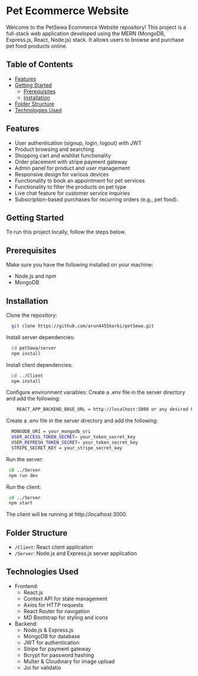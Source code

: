 # Pet Ecommerce Website

Welcome to the PetSewa  Ecommerce Website repository! This project is a full-stack web application developed using the MERN (MongoDB, Express.js, React, Node.js) stack. It allows users to browse and purchase pet food products online.

## Table of Contents

- [Features](#features)
- [Getting Started](#getting-started)
  - [Prerequisites](#prerequisites)
  - [Installation](#installation)
- [Folder Structure](#folder-structure)
- [Technologies Used](#technologies-used)

## Features

- User authentication (signup, login, logout) with JWT
- Product browsing and searching
- Shopping cart and wishlist functionality
- Order placement with stripe payment gateway
- Admin panel for product and user management
- Responsive design for various devices
- Functionality to book an appointment for pet services
- Functionality to filter the products on pet type
- Live chat feature for customer service inquiries
- Subscription-based purchases for recurring orders (e.g., pet food). 

## Getting Started

To run this project locally, follow the steps below.

## Prerequisites

Make sure you have the following installed on your machine:

- Node.js and npm
- MongoDB

## Installation

Clone the repository:

```bash
  git clone https://github.com/arun4455karki/petSewa.git
```

Install server dependencies:

```bash
  cd petSewa/server
  npm install
```

Install client dependencies:

```bash
  cd ../Client
  npm install
```

Configure environment variables:
Create a .env file in the server directory and add the following:

```bash
	REACT_APP_BACKEND_BASE_URL = http://localhost:5000 or any desired PORT number
```
Create a .env file in the server directory and add the following:

```bash
  MONGODB_URI = your_mongodb_uri
  USER_ACCESS_TOKEN_SECRET= your_token_secret_key
  USER_REFRESH_TOKEN_SECRET= your_token_secret_key
  STRIPE_SECRET_KEY = your_stripe_secret_key
```

Run the server:

```bash
 cd ../Server
 npm run dev
```

Run the client:

```bash
 cd ../Server
 npm start
```

The client will be running at http://localhost:3000.

## Folder Structure
- `/Client`: React client application
- `/Server`: Node.js and Express.js server application

## Technologies Used
- Frontend:
  - React.js
  - Context API for state management
  - Axios for HTTP requests
  - React Router for navigation
  - MD Bootstrap for styling and icons
- Backend:
  - Node.js & Express.js
  - MongoDB for database
  - JWT for authentication
  - Stripe for payment gateway
  - Bcrypt for password hashing
  - Multer & Cloudinary for image upload
  - Joi for validatio

